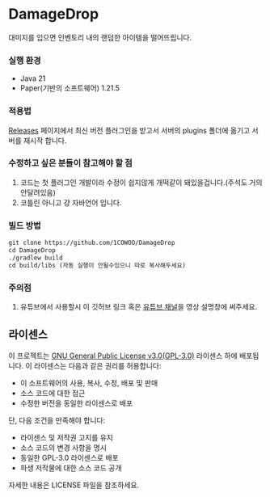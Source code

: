 # DamageDrop
대미지를 입으면 인벤토리 내의 랜덤한 아이템을 떨어뜨립니다.
### 실행 환경

* Java 21
* Paper(기반의 소프트웨어) 1.21.5

### 적용법

[Releases](https://github.com/1cowoo/DamageDrop/releases) 페이지에서 최신 버전 플러그인을 받고서 서버의 plugins 폴더에 옮기고 서버를 재시작 합니다.


### 수정하고 싶은 분들이 참고해야 할 점
1. 코드는 첫 플러그인 개발이라 수정이 쉽지않게 개떡같이 돼있을겁니다.(주석도 거의 안달려있음)
2. 코틀린 아니고 걍 자바언어 입니다.

### 빌드 방법
```html
git clone https://github.com/1COWOO/DamageDrop
cd DamageDrop
./gradlew build
cd build/libs (자동 실행이 안될수있으니 따로 복사해두세요)
```
### 주의점 
1. 유튜브에서 사용할시 이 깃허브 링크 혹은 [유튜브 채널](https://youtube.com/@KOWOO코우)을 영상 설명창에 써주세요.

## 라이센스

이 프로젝트는 [GNU General Public License v3.0(GPL-3.0)](https://www.gnu.org/licenses/gpl-3.0.html) 라이센스 하에 배포됩니다. 이 라이센스는 다음과 같은 권리를 허용합니다:

- 이 소프트웨어의 사용, 복사, 수정, 배포 및 판매
- 소스 코드에 대한 접근
- 수정한 버전을 동일한 라이센스로 배포

단, 다음 조건을 만족해야 합니다:
- 라이센스 및 저작권 고지를 유지
- 소스 코드의 변경 사항을 명시
- 동일한 GPL-3.0 라이센스로 배포
- 파생 저작물에 대한 소스 코드 공개

자세한 내용은 LICENSE 파일을 참조하세요.
